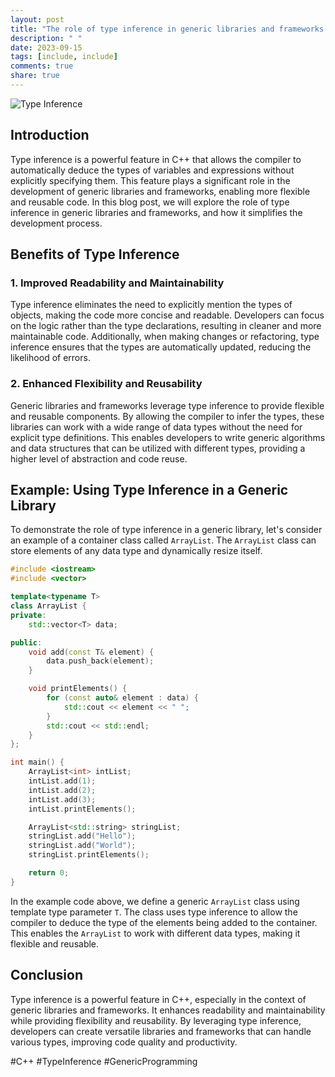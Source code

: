 ```yaml
---
layout: post
title: "The role of type inference in generic libraries and frameworks in C++"
description: " "
date: 2023-09-15
tags: [include, include]
comments: true
share: true
---
```


![Type Inference](https://images.unsplash.com/photo-1552745128-6fc00f5ac80a)

## Introduction

Type inference is a powerful feature in C++ that allows the compiler to automatically deduce the types of variables and expressions without explicitly specifying them. This feature plays a significant role in the development of generic libraries and frameworks, enabling more flexible and reusable code. In this blog post, we will explore the role of type inference in generic libraries and frameworks, and how it simplifies the development process.

## Benefits of Type Inference

### 1. Improved Readability and Maintainability

Type inference eliminates the need to explicitly mention the types of objects, making the code more concise and readable. Developers can focus on the logic rather than the type declarations, resulting in cleaner and more maintainable code. Additionally, when making changes or refactoring, type inference ensures that the types are automatically updated, reducing the likelihood of errors.

### 2. Enhanced Flexibility and Reusability

Generic libraries and frameworks leverage type inference to provide flexible and reusable components. By allowing the compiler to infer the types, these libraries can work with a wide range of data types without the need for explicit type definitions. This enables developers to write generic algorithms and data structures that can be utilized with different types, providing a higher level of abstraction and code reuse.

## Example: Using Type Inference in a Generic Library

To demonstrate the role of type inference in a generic library, let's consider an example of a container class called `ArrayList`. The `ArrayList` class can store elements of any data type and dynamically resize itself.

```cpp
#include <iostream>
#include <vector>

template<typename T>
class ArrayList {
private:
    std::vector<T> data;

public:
    void add(const T& element) {
        data.push_back(element);
    }

    void printElements() {
        for (const auto& element : data) {
            std::cout << element << " ";
        }
        std::cout << std::endl;
    }
};

int main() {
    ArrayList<int> intList;
    intList.add(1);
    intList.add(2);
    intList.add(3);
    intList.printElements();

    ArrayList<std::string> stringList;
    stringList.add("Hello");
    stringList.add("World");
    stringList.printElements();

    return 0;
}
```

In the example code above, we define a generic `ArrayList` class using template type parameter `T`. The class uses type inference to allow the compiler to deduce the type of the elements being added to the container. This enables the `ArrayList` to work with different data types, making it flexible and reusable.

## Conclusion

Type inference is a powerful feature in C++, especially in the context of generic libraries and frameworks. It enhances readability and maintainability while providing flexibility and reusability. By leveraging type inference, developers can create versatile libraries and frameworks that can handle various types, improving code quality and productivity.

#C++ #TypeInference #GenericProgramming